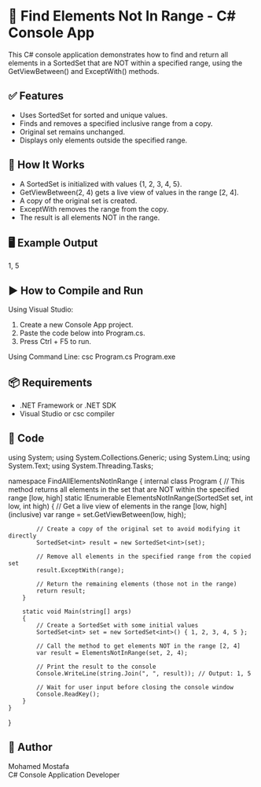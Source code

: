 # 🚫 Find Elements Not In Range - C# Console App

This C# console application demonstrates how to find and return all elements in a SortedSet<int> that are NOT within a specified range, using the GetViewBetween() and ExceptWith() methods.

## ✅ Features
- Uses SortedSet<int> for sorted and unique values.
- Finds and removes a specified inclusive range from a copy.
- Original set remains unchanged.
- Displays only elements outside the specified range.

## 🧠 How It Works
- A SortedSet<int> is initialized with values {1, 2, 3, 4, 5}.
- GetViewBetween(2, 4) gets a live view of values in the range [2, 4].
- A copy of the original set is created.
- ExceptWith removes the range from the copy.
- The result is all elements NOT in the range.

## 🖥 Example Output
1, 5

## ▶️ How to Compile and Run

Using Visual Studio:
1. Create a new Console App project.
2. Paste the code below into Program.cs.
3. Press Ctrl + F5 to run.

Using Command Line:
csc Program.cs
Program.exe

## 📦 Requirements
- .NET Framework or .NET SDK
- Visual Studio or csc compiler

## 📄 Code

using System;
using System.Collections.Generic;
using System.Linq;
using System.Text;
using System.Threading.Tasks;

namespace FindAllElementsNotInRange
{
    internal class Program
    {
        // This method returns all elements in the set that are NOT within the specified range [low, high]
        static IEnumerable<int> ElementsNotInRange(SortedSet<int> set, int low, int high)
        {
            // Get a live view of elements in the range [low, high] (inclusive)
            var range = set.GetViewBetween(low, high);

            // Create a copy of the original set to avoid modifying it directly
            SortedSet<int> result = new SortedSet<int>(set);

            // Remove all elements in the specified range from the copied set
            result.ExceptWith(range);

            // Return the remaining elements (those not in the range)
            return result;
        }

        static void Main(string[] args)
        {
            // Create a SortedSet with some initial values
            SortedSet<int> set = new SortedSet<int>() { 1, 2, 3, 4, 5 };

            // Call the method to get elements NOT in the range [2, 4]
            var result = ElementsNotInRange(set, 2, 4);

            // Print the result to the console
            Console.WriteLine(string.Join(", ", result)); // Output: 1, 5

            // Wait for user input before closing the console window
            Console.ReadKey();
        }
    }
}

## 👤 Author
Mohamed Mostafa  
C# Console Application Developer
